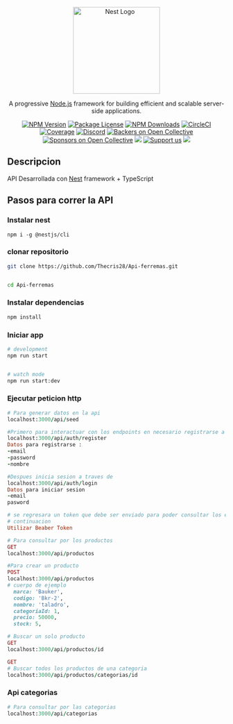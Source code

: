 <p align="center">
  <a href="http://nestjs.com/" target="blank"><img src="https://nestjs.com/img/logo-small.svg" width="200" alt="Nest Logo" /></a>
</p>

[circleci-image]: https://img.shields.io/circleci/build/github/nestjs/nest/master?token=abc123def456
[circleci-url]: https://circleci.com/gh/nestjs/nest

  <p align="center">A progressive <a href="http://nodejs.org" target="_blank">Node.js</a> framework for building efficient and scalable server-side applications.</p>
    <p align="center">
<a href="https://www.npmjs.com/~nestjscore" target="_blank"><img src="https://img.shields.io/npm/v/@nestjs/core.svg" alt="NPM Version" /></a>
<a href="https://www.npmjs.com/~nestjscore" target="_blank"><img src="https://img.shields.io/npm/l/@nestjs/core.svg" alt="Package License" /></a>
<a href="https://www.npmjs.com/~nestjscore" target="_blank"><img src="https://img.shields.io/npm/dm/@nestjs/common.svg" alt="NPM Downloads" /></a>
<a href="https://circleci.com/gh/nestjs/nest" target="_blank"><img src="https://img.shields.io/circleci/build/github/nestjs/nest/master" alt="CircleCI" /></a>
<a href="https://coveralls.io/github/nestjs/nest?branch=master" target="_blank"><img src="https://coveralls.io/repos/github/nestjs/nest/badge.svg?branch=master#9" alt="Coverage" /></a>
<a href="https://discord.gg/G7Qnnhy" target="_blank"><img src="https://img.shields.io/badge/discord-online-brightgreen.svg" alt="Discord"/></a>
<a href="https://opencollective.com/nest#backer" target="_blank"><img src="https://opencollective.com/nest/backers/badge.svg" alt="Backers on Open Collective" /></a>
<a href="https://opencollective.com/nest#sponsor" target="_blank"><img src="https://opencollective.com/nest/sponsors/badge.svg" alt="Sponsors on Open Collective" /></a>
  <a href="https://paypal.me/kamilmysliwiec" target="_blank"><img src="https://img.shields.io/badge/Donate-PayPal-ff3f59.svg"/></a>
    <a href="https://opencollective.com/nest#sponsor"  target="_blank"><img src="https://img.shields.io/badge/Support%20us-Open%20Collective-41B883.svg" alt="Support us"></a>
  <a href="https://twitter.com/nestframework" target="_blank"><img src="https://img.shields.io/twitter/follow/nestframework.svg?style=social&label=Follow"></a>
</p>
  <!--[![Backers on Open Collective](https://opencollective.com/nest/backers/badge.svg)](https://opencollective.com/nest#backer)
  [![Sponsors on Open Collective](https://opencollective.com/nest/sponsors/badge.svg)](https://opencollective.com/nest#sponsor)-->

## Descripcion


API Desarrollada con [Nest](https://github.com/nestjs/nest) framework + TypeScript


## Pasos para correr la API


### Instalar nest


```
npm i -g @nestjs/cli
```
### clonar repositorio


```bash
git clone https://github.com/Thecris28/Api-ferremas.git


cd Api-ferremas
```
### Instalar dependencias
```bash
npm install
```


### Iniciar app


```bash
# development
npm run start


# watch mode
npm run start:dev


```


### Ejecutar peticion http


```ruby
# Para generar datos en la api
localhost:3000/api/seed

#Primero para interactuar con los endpoints en necesario registrarse a traves de :
localhost:3000/api/auth/register
Datos para registrarse : 
-email 
-password 
-nombre

#Despues inicia sesion a traves de 
localhost:3000/api/auth/login
Datos para iniciar sesion 
-email
pasword

# se regresara un token que debe ser enviado para poder consultar los endpoint que se listan a 
# continuacion
Utilizar Beaber Token

# Para consultar por los productos
GET
localhost:3000/api/productos

#Para crear un producto
POST
localhost:3000/api/productos
# cuerpo de ejemplo
  marca: 'Bauker',
  codigo: 'Bkr-2',
  nombre: 'taladro',
  categoriaId: 1,
  precio: 50000,
  stock: 5,

# Buscar un solo producto
GET
localhost:3000/api/productos/id

GET
# Buscar todos los productos de una categoria
localhost:3000/api/productos/categorias/id


```
### Api categorias
```ruby
# Para consultar por las categorias
localhost:3000/api/categorias
```
